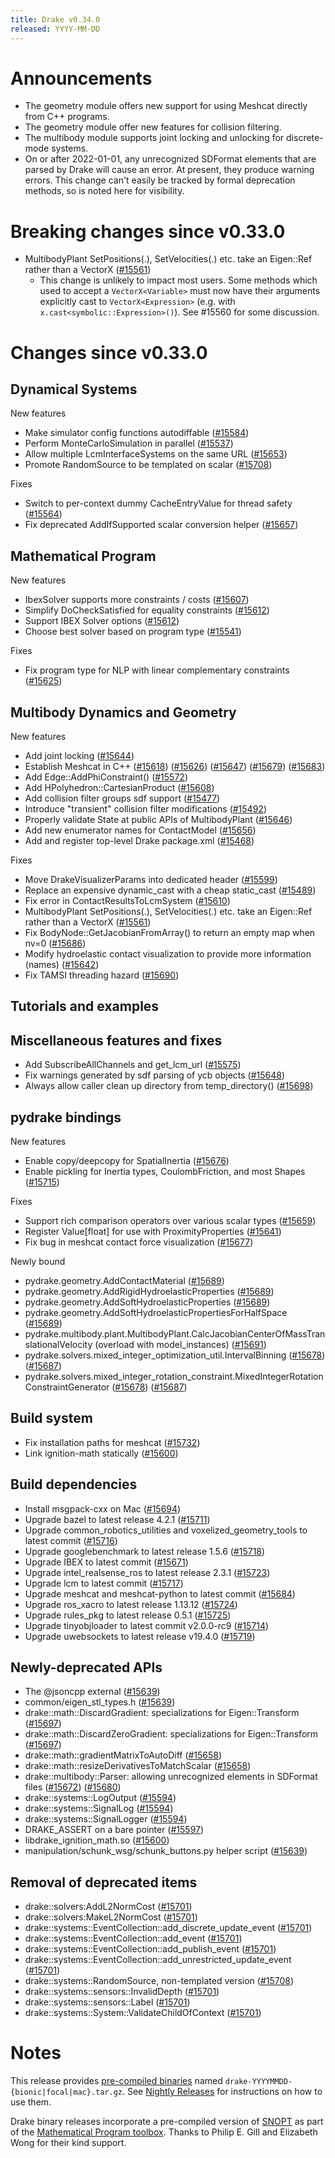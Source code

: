 ```yaml
---
title: Drake v0.34.0
released: YYYY-MM-DD
---
```


# Announcements

* The geometry module offers new support for using Meshcat directly from C++ programs.
* The geometry module offer new features for collision filtering.
* The multibody module supports joint locking and unlocking for discrete-mode systems.
* On or after 2022-01-01, any unrecognized SDFormat elements that are parsed by Drake will cause an error. At present, they produce warning errors.  This change can't easily be tracked by formal deprecation methods, so is noted here for visibility.

# Breaking changes since v0.33.0

* MultibodyPlant SetPositions(.), SetVelocities(.) etc. take an Eigen::Ref rather than a VectorX ([#15561][_#15561])
  * This change is unlikely to impact most users.  Some methods which used to accept a `VectorX<Variable>` must now have their arguments explicitly cast to `VectorX<Expression>` (e.g. with `x.cast<symbolic::Expression>()`).  See #15560 for some discussion.

# Changes since v0.33.0

## Dynamical Systems

<!-- <relnotes for systems go here> -->

New features

* Make simulator config functions autodiffable ([#15584][_#15584])
* Perform MonteCarloSimulation in parallel ([#15537][_#15537])
* Allow multiple LcmInterfaceSystems on the same URL ([#15653][_#15653])
* Promote RandomSource to be templated on scalar ([#15708][_#15708])

Fixes

* Switch to per-context dummy CacheEntryValue for thread safety ([#15564][_#15564])
* Fix deprecated AddIfSupported scalar conversion helper ([#15657][_#15657])

## Mathematical Program

<!-- <relnotes for solvers go here> -->

New features

* IbexSolver supports more constraints / costs ([#15607][_#15607])
* Simplify DoCheckSatisfied for equality constraints ([#15612][_#15612])
* Support IBEX Solver options ([#15612][_#15612])
* Choose best solver based on program type ([#15541][_#15541])

Fixes

* Fix program type for NLP with linear complementary constraints ([#15625][_#15625])

## Multibody Dynamics and Geometry

<!-- <relnotes for geometry,multibody go here> -->

New features

* Add joint locking ([#15644][_#15644])
* Establish Meshcat in C++ ([#15618][_#15618]) ([#15626][_#15626]) ([#15647][_#15647]) ([#15679][_#15679]) ([#15683][_#15683])
* Add Edge::AddPhiConstraint() ([#15572][_#15572])
* Add HPolyhedron::CartesianProduct ([#15608][_#15608])
* Add collision filter groups sdf support ([#15477][_#15477])
* Introduce "transient" collision filter modifications ([#15492][_#15492])
* Properly validate State at public APIs of MultibodyPlant ([#15646][_#15646])
* Add new enumerator names for ContactModel ([#15656][_#15656])
* Add and register top-level Drake package.xml ([#15468][_#15468])

Fixes

* Move DrakeVisualizerParams into dedicated header ([#15599][_#15599])
* Replace an expensive dynamic_cast with a cheap static_cast ([#15489][_#15489])
* Fix error in ContactResultsToLcmSystem ([#15610][_#15610])
* MultibodyPlant SetPositions(.), SetVelocities(.) etc. take an Eigen::Ref rather than a VectorX ([#15561][_#15561])
* Fix BodyNode::GetJacobianFromArray() to return an empty map when nv=0 ([#15686][_#15686])
* Modify hydroelastic contact visualization to provide more information (names) ([#15642][_#15642])
* Fix TAMSI threading hazard ([#15690][_#15690])

## Tutorials and examples

<!-- <relnotes for examples,tutorials go here> -->

## Miscellaneous features and fixes

<!-- <relnotes for common,math,lcm,lcmtypes,manipulation,perception go here> -->

* Add SubscribeAllChannels and get_lcm_url ([#15575][_#15575])
* Fix warnings generated by sdf parsing of ycb objects ([#15648][_#15648])
* Always allow caller clean up directory from temp_directory() ([#15698][_#15698])

## pydrake bindings

<!-- <relnotes for bindings go here> -->

New features

* Enable copy/deepcopy for SpatialInertia ([#15676][_#15676])
* Enable pickling for Inertia types, CoulombFriction, and most Shapes ([#15715][_#15715])

Fixes

* Support rich comparison operators over various scalar types ([#15659][_#15659])
* Register Value[float] for use with ProximityProperties ([#15641][_#15641])
* Fix bug in meshcat contact force visualization ([#15677][_#15677])

Newly bound

* pydrake.geometry.AddContactMaterial ([#15689][_#15689])
* pydrake.geometry.AddRigidHydroelasticProperties ([#15689][_#15689])
* pydrake.geometry.AddSoftHydroelasticProperties ([#15689][_#15689])
* pydrake.geometry.AddSoftHydroelasticPropertiesForHalfSpace ([#15689][_#15689])
* pydrake.multibody.plant.MultibodyPlant.CalcJacobianCenterOfMassTranslationalVelocity (overload with model_instances) ([#15691][_#15691])
* pydrake.solvers.mixed_integer_optimization_util.IntervalBinning ([#15678][_#15678]) ([#15687][_#15687])
* pydrake.solvers.mixed_integer_rotation_constraint.MixedIntegerRotationConstraintGenerator ([#15678][_#15678]) ([#15687][_#15687])

## Build system

<!-- <relnotes for cmake,doc,setup,third_party,tools go here> -->

* Fix installation paths for meshcat ([#15732][_#15732])
* Link ignition-math statically ([#15600][_#15600])

## Build dependencies

<!-- Manually relocate any "Upgrade foo_external to latest" lines to here, -->
<!-- and then sort them alphabetically. -->

* Install msgpack-cxx on Mac ([#15694][_#15694])
* Upgrade bazel to latest release 4.2.1 ([#15711][_#15711])
* Upgrade common_robotics_utilities and voxelized_geometry_tools to latest commit ([#15716][_#15716])
* Upgrade googlebenchmark to latest release 1.5.6 ([#15718][_#15718])
* Upgrade IBEX to latest commit ([#15671][_#15671])
* Upgrade intel_realsense_ros to latest release 2.3.1 ([#15723][_#15723])
* Upgrade lcm to latest commit ([#15717][_#15717])
* Upgrade meshcat and meshcat-python to latest commit ([#15684][_#15684])
* Upgrade ros_xacro to latest release 1.13.12 ([#15724][_#15724])
* Upgrade rules_pkg to latest release 0.5.1 ([#15725][_#15725])
* Upgrade tinyobjloader to latest commit v2.0.0-rc9 ([#15714][_#15714])
* Upgrade uwebsockets to latest release v19.4.0 ([#15719][_#15719])

## Newly-deprecated APIs

* The @jsoncpp external ([#15639][_#15639])
* common/eigen_stl_types.h ([#15639][_#15639])
* drake::math::DiscardGradient: specializations for Eigen::Transform ([#15697][_#15697])
* drake::math::DiscardZeroGradient: specializations for Eigen::Transform ([#15697][_#15697])
* drake::math::gradientMatrixToAutoDiff ([#15658][_#15658])
* drake::math::resizeDerivativesToMatchScalar ([#15658][_#15658])
* drake::multibody::Parser: allowing unrecognized elements in SDFormat files ([#15672][_#15672]) ([#15680][_#15680])
* drake::systems::LogOutput ([#15594][_#15594])
* drake::systems::SignalLog ([#15594][_#15594])
* drake::systems::SignalLogger ([#15594][_#15594])
* DRAKE_ASSERT on a bare pointer ([#15597][_#15597])
* libdrake_ignition_math.so ([#15600][_#15600])
* manipulation/schunk_wsg/schunk_buttons.py helper script ([#15639][_#15639])

## Removal of deprecated items

* drake::solvers:AddL2NormCost ([#15701][_#15701])
* drake::solvers:MakeL2NormCost ([#15701][_#15701])
* drake::systems::EventCollection::add_discrete_update_event ([#15701][_#15701])
* drake::systems::EventCollection::add_event ([#15701][_#15701])
* drake::systems::EventCollection::add_publish_event ([#15701][_#15701])
* drake::systems::EventCollection::add_unrestricted_update_event ([#15701][_#15701])
* drake::systems::RandomSource, non-templated version ([#15708][_#15708])
* drake::systems::sensors::InvalidDepth ([#15701][_#15701])
* drake::systems::sensors::Label ([#15701][_#15701])
* drake::systems::System::ValidateChildOfContext ([#15701][_#15701])

# Notes

This release provides [pre-compiled binaries](https://github.com/RobotLocomotion/drake/releases/tag/v0.34.0) named
``drake-YYYYMMDD-{bionic|focal|mac}.tar.gz``. See [Nightly Releases](/from_binary.html#nightly-releases) for instructions on how to use them.

Drake binary releases incorporate a pre-compiled version of [SNOPT](https://ccom.ucsd.edu/~optimizers/solvers/snopt/) as part of the
[Mathematical Program toolbox](https://drake.mit.edu/doxygen_cxx/group__solvers.html). Thanks to
Philip E. Gill and Elizabeth Wong for their kind support.

<!-- <begin issue links> -->
[_#15468]: https://github.com/RobotLocomotion/drake/pull/15468
[_#15477]: https://github.com/RobotLocomotion/drake/pull/15477
[_#15489]: https://github.com/RobotLocomotion/drake/pull/15489
[_#15492]: https://github.com/RobotLocomotion/drake/pull/15492
[_#15537]: https://github.com/RobotLocomotion/drake/pull/15537
[_#15541]: https://github.com/RobotLocomotion/drake/pull/15541
[_#15561]: https://github.com/RobotLocomotion/drake/pull/15561
[_#15564]: https://github.com/RobotLocomotion/drake/pull/15564
[_#15572]: https://github.com/RobotLocomotion/drake/pull/15572
[_#15575]: https://github.com/RobotLocomotion/drake/pull/15575
[_#15584]: https://github.com/RobotLocomotion/drake/pull/15584
[_#15594]: https://github.com/RobotLocomotion/drake/pull/15594
[_#15597]: https://github.com/RobotLocomotion/drake/pull/15597
[_#15599]: https://github.com/RobotLocomotion/drake/pull/15599
[_#15600]: https://github.com/RobotLocomotion/drake/pull/15600
[_#15607]: https://github.com/RobotLocomotion/drake/pull/15607
[_#15608]: https://github.com/RobotLocomotion/drake/pull/15608
[_#15610]: https://github.com/RobotLocomotion/drake/pull/15610
[_#15612]: https://github.com/RobotLocomotion/drake/pull/15612
[_#15618]: https://github.com/RobotLocomotion/drake/pull/15618
[_#15625]: https://github.com/RobotLocomotion/drake/pull/15625
[_#15626]: https://github.com/RobotLocomotion/drake/pull/15626
[_#15639]: https://github.com/RobotLocomotion/drake/pull/15639
[_#15641]: https://github.com/RobotLocomotion/drake/pull/15641
[_#15642]: https://github.com/RobotLocomotion/drake/pull/15642
[_#15644]: https://github.com/RobotLocomotion/drake/pull/15644
[_#15646]: https://github.com/RobotLocomotion/drake/pull/15646
[_#15647]: https://github.com/RobotLocomotion/drake/pull/15647
[_#15648]: https://github.com/RobotLocomotion/drake/pull/15648
[_#15653]: https://github.com/RobotLocomotion/drake/pull/15653
[_#15656]: https://github.com/RobotLocomotion/drake/pull/15656
[_#15657]: https://github.com/RobotLocomotion/drake/pull/15657
[_#15658]: https://github.com/RobotLocomotion/drake/pull/15658
[_#15659]: https://github.com/RobotLocomotion/drake/pull/15659
[_#15670]: https://github.com/RobotLocomotion/drake/pull/15670
[_#15671]: https://github.com/RobotLocomotion/drake/pull/15671
[_#15672]: https://github.com/RobotLocomotion/drake/pull/15672
[_#15676]: https://github.com/RobotLocomotion/drake/pull/15676
[_#15677]: https://github.com/RobotLocomotion/drake/pull/15677
[_#15678]: https://github.com/RobotLocomotion/drake/pull/15678
[_#15679]: https://github.com/RobotLocomotion/drake/pull/15679
[_#15680]: https://github.com/RobotLocomotion/drake/pull/15680
[_#15683]: https://github.com/RobotLocomotion/drake/pull/15683
[_#15684]: https://github.com/RobotLocomotion/drake/pull/15684
[_#15686]: https://github.com/RobotLocomotion/drake/pull/15686
[_#15687]: https://github.com/RobotLocomotion/drake/pull/15687
[_#15689]: https://github.com/RobotLocomotion/drake/pull/15689
[_#15690]: https://github.com/RobotLocomotion/drake/pull/15690
[_#15691]: https://github.com/RobotLocomotion/drake/pull/15691
[_#15694]: https://github.com/RobotLocomotion/drake/pull/15694
[_#15697]: https://github.com/RobotLocomotion/drake/pull/15697
[_#15698]: https://github.com/RobotLocomotion/drake/pull/15698
[_#15701]: https://github.com/RobotLocomotion/drake/pull/15701
[_#15708]: https://github.com/RobotLocomotion/drake/pull/15708
[_#15711]: https://github.com/RobotLocomotion/drake/pull/15711
[_#15714]: https://github.com/RobotLocomotion/drake/pull/15714
[_#15715]: https://github.com/RobotLocomotion/drake/pull/15715
[_#15716]: https://github.com/RobotLocomotion/drake/pull/15716
[_#15717]: https://github.com/RobotLocomotion/drake/pull/15717
[_#15718]: https://github.com/RobotLocomotion/drake/pull/15718
[_#15719]: https://github.com/RobotLocomotion/drake/pull/15719
[_#15723]: https://github.com/RobotLocomotion/drake/pull/15723
[_#15724]: https://github.com/RobotLocomotion/drake/pull/15724
[_#15725]: https://github.com/RobotLocomotion/drake/pull/15725
[_#15732]: https://github.com/RobotLocomotion/drake/pull/15732
<!-- <end issue links> -->

<!--
  Current oldest_commit 92be0bd4a6c50cdd0edb1963323ccbd178c0f608 (exclusive).
  Current newest_commit 0f7d591799d6f5c3c0953147d0c3460355378f3a (inclusive).
-->
